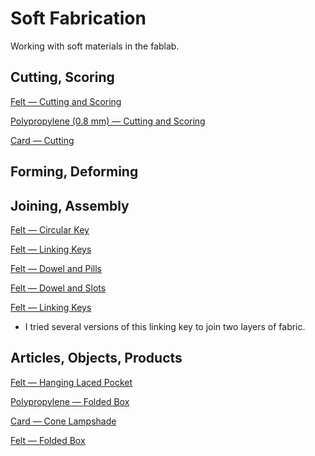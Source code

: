 # Soft Fabrication

Working with soft materials in the fablab.


## Cutting, Scoring

[Felt — Cutting and Scoring](felt-cutting-and-scoring)

[Polypropylene (0.8 mm) — Cutting and Scoring ](polypropylene-cutting_scoring)

[Card — Cutting](card-cutting)


## Forming, Deforming


## Joining, Assembly
[Felt — Circular Key](felt-assembly-circular_key)

[Felt — Linking Keys](felt-joining-linking_keys)

[Felt — Dowel and Pills](felt-joining-dowel-and-pills)

[Felt — Dowel and Slots](felt-joining-dowel-and-slots)

[Felt — Linking Keys](felt-joining-linking_keys)

* I tried several versions of this linking key to join two layers of fabric.

## Articles, Objects, Products

[Felt — Hanging Laced Pocket](felt-article-hanging_laced_pocket)

<!-- A net that folds into a pocket, where the ribbon that ties together the two back faces also supports the weight of the pocket. -->

[Polypropylene — Folded Box](polypropylene-article-folded_box)

[Card — Cone Lampshade](card-article-cone_lampshade)

[Felt — Folded Box](felt-article-folded_box)
